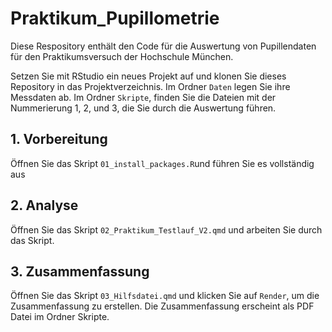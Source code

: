 # Praktikum_Pupillometrie

Diese Respository enthält den Code für die Auswertung von Pupillendaten für den Praktikumsversuch der Hochschule München.

Setzen Sie mit RStudio ein neues Projekt auf und klonen Sie dieses Repository in das Projektverzeichnis. Im Ordner `Daten` legen Sie ihre Messdaten ab. Im Ordner `Skripte`, finden Sie die Dateien mit der Nummerierung 1, 2, und 3, die Sie durch die Auswertung führen.

## 1. Vorbereitung
Öffnen Sie das Skript `01_install_packages.R`und führen Sie es vollständig aus

## 2. Analyse
Öffnen Sie das Skript `02_Praktikum_Testlauf_V2.qmd` und arbeiten Sie durch das Skript.

## 3. Zusammenfassung
Öffnen Sie das Skript `03_Hilfsdatei.qmd` und klicken Sie auf `Render`, um die Zusammenfassung zu erstellen. Die Zusammenfassung erscheint als PDF Datei im Ordner Skripte.